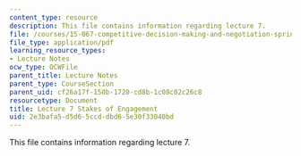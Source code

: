 ```yaml
---
content_type: resource
description: This file contains information regarding lecture 7.
file: /courses/15-067-competitive-decision-making-and-negotiation-spring-2011/2e3bafa5d5d65ccddbd65e30f33040bd_MIT15_067S11_lec07.pdf
file_type: application/pdf
learning_resource_types:
- Lecture Notes
ocw_type: OCWFile
parent_title: Lecture Notes
parent_type: CourseSection
parent_uid: cf26a17f-150b-1720-cd8b-1c08c02c26c8
resourcetype: Document
title: Lecture 7 Stakes of Engagement
uid: 2e3bafa5-d5d6-5ccd-dbd6-5e30f33040bd
---
```

This file contains information regarding lecture 7.

